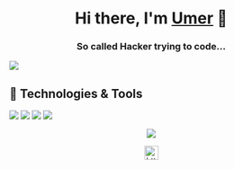 <h1 align="center">Hi there, I'm <a href="https://www.facebook.com/hash.intelligence/"  target="_blank">Umer</a> 👋</h1>
    
<h3 align="center">So called Hacker trying to code...</h3>
<p align="left"> <img src="https://komarev.com/ghpvc/?username=syedumerqadri&style=flat&color=blueviolet" /> </p>

## 🔧 Technologies & Tools

![](https://img.shields.io/badge/OS-Linux-informational?style=flat&logo=linux&logoColor=white&color=2bbc8a)
![](https://img.shields.io/badge/Code-Python-informational?style=flat&logo=python&logoColor=white&color=2bbc8a)
![](https://img.shields.io/badge/Shell-Bash-informational?style=flat&logo=gnu-bash&logoColor=white&color=2bbc8a)
![](https://img.shields.io/badge/Tools-Docker-informational?style=flat&logo=docker&logoColor=white&color=2bbc8a)

<p align="center"> <img src="https://github-readme-stats.vercel.app/api?username=syedumerqadri&count_private=true&show_icons=true&theme=radical" /> </p>

<p align="center"> 
<a href="https://www.linkedin.com/in/syed-umer-2a2ab1181/" target="blank"><img align="center" src=https://cdn.jsdelivr.net/npm/simple-icons@3.0.1/icons/linkedin.svg alt="https://www.linkedin.com/in/syed-umer-2a2ab1181/" height="25" width="25" /></a>
</p>
